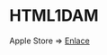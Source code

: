 # HTML1DAM

Apple Store =>
<a href="https://daviiid99.github.io/HTML1DAM/HTML%2BCSS/Tienda/apple.html">Enlace</a>
